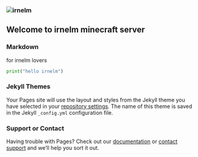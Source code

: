 ### ![irnelm](https://dl.irnelm.ir/logo.png)
## Welcome to irnelm minecraft server
### Markdown

for irnelm lovers 

```python
print("hello irnelm")

```



### Jekyll Themes

Your Pages site will use the layout and styles from the Jekyll theme you have selected in your [repository settings](https://github.com/irnelm/irnelm.github.io/settings/pages). The name of this theme is saved in the Jekyll `_config.yml` configuration file.

### Support or Contact

Having trouble with Pages? Check out our [documentation](https://docs.github.com/categories/github-pages-basics/) or [contact support](https://support.github.com/contact) and we’ll help you sort it out.
